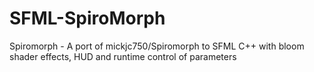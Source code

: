 # SFML-SpiroMorph
Spiromorph - A port of mickjc750/Spiromorph to SFML C++ with bloom shader effects, HUD and runtime control of parameters
